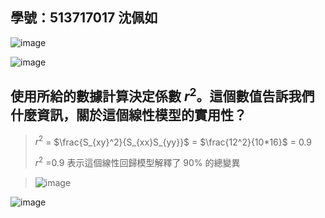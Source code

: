 ## 學號：513717017 沈佩如

![image](https://github.com/user-attachments/assets/cb34d3fd-5021-4103-bd52-ae5c4c215c9c)

![image](https://github.com/user-attachments/assets/9a25c15a-7743-461e-88ea-ee93b7f73255)

## 使用所給的數據計算決定係數 $r^2$。這個數值告訴我們什麼資訊，關於這個線性模型的實用性？
>
>$r^2$ = $\frac{S_{xy}^2}{S_{xx}S_{yy}}$ = $\frac{12^2}{10*16}$ = 0.9
>
>$r^2$ =0.9 表示這個線性回歸模型解釋了 90% 的總變異

>![image](https://github.com/user-attachments/assets/cd9777a4-e32a-4877-b050-3751f5e58866)

![image](https://github.com/user-attachments/assets/063990b7-4ac3-47a3-8969-20122b58c6b1)
